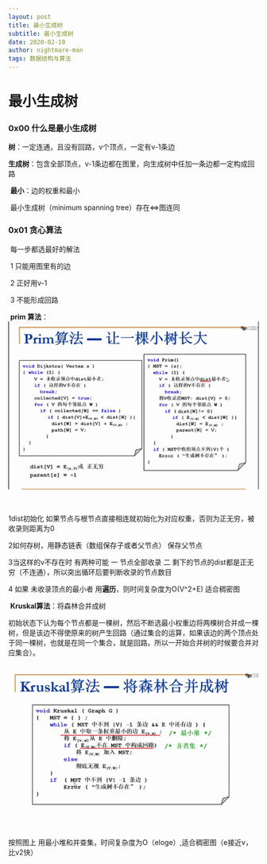 ```yaml
---
layout: post
title: 最小生成树
subtitle: 最小生成树
date: 2020-02-10
author: nightmare-man
tags: 数据结构与算法
---
```

# 最小生成树

### 0x00 什么是最小生成树

​		**树**：一定连通，且没有回路，v个顶点，一定有v-1条边

​		**生成树**：包含全部顶点，v-1条边都在图里，向生成树中任加一条边都一定构成回路

​		**最小**：边的权重和最小

​		最小生成树（minimum spanning tree）存在<=>图连同

### 0x01 贪心算法

​		每一步都选最好的解法

​		1 只能用图里有的边

​		2 正好用v-1

​		3 不能形成回路

​		**prim 算法**：![QQ截图20200210124652](/assets/img/QQ截图20200210124652.png)

​	

1dist初始化 如果节点与根节点直接相连就初始化为对应权重，否则为正无穷，被收录则距离为0

2如何存树，用静态链表（数组保存子或者父节点） 保存父节点

3当这样的v不存在时 有两种可能 一 节点全部收录  二 剩下的节点的dist都是正无穷（不连通），所以突出循环后要判断收录的节点数目

4 如果 未收录顶点的最小者 用**遍历**，则时间复杂度为O(V^2+E)  适合稠密图

​	**Kruskal算法**：将森林合并成树

初始状态下认为每个节点都是一棵树，然后不断选最小权重边将两棵树合并成一棵树，但是该边不得使原来的树产生回路（通过集合的运算，如果该边的两个顶点处于同一棵树，也就是在同一个集合，就是回路。所以一开始合并树的时候要合并对应集合）。

​	![QQ截图20200210125934](/assets/img/QQ截图20200210125934.png)

按照图上 用最小堆和并查集，时间复杂度为O（eloge）,适合稠密图（e接近v，比v2快）